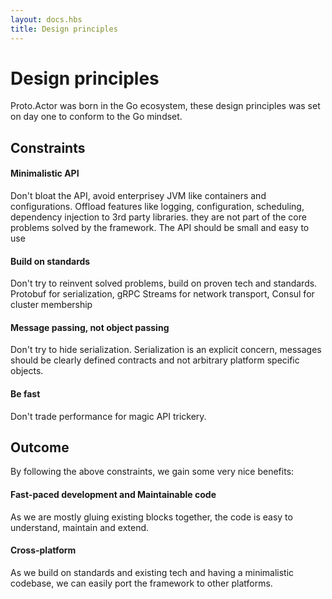 ```yaml
---
layout: docs.hbs
title: Design principles
---
```


# Design principles

Proto.Actor was born in the Go ecosystem, these design principles was set on day one to conform to the Go mindset.

## Constraints

####  Minimalistic API
Don't bloat the API, avoid enterprisey JVM like containers and configurations.
Offload features like logging, configuration, scheduling, dependency injection to 3rd party libraries. they are not part of the core problems solved by the framework.
The API should be small and easy to use

####  Build on standards
Don't try to reinvent solved problems, build on proven tech and standards.
Protobuf for serialization, gRPC Streams for network transport, Consul for cluster membership

####  Message passing, not object passing
Don't try to hide serialization. 
Serialization is an explicit concern, messages should be clearly defined contracts and not arbitrary platform specific objects.

####  Be fast
Don't trade performance for magic API trickery.

## Outcome

By following the above constraints, we gain some very nice benefits:

####  Fast-paced development and Maintainable code
As we are mostly gluing existing blocks together, the code is easy to understand, maintain and extend.

####  Cross-platform
As we build on standards and existing tech and having a minimalistic codebase, we can easily port the framework to other platforms.
